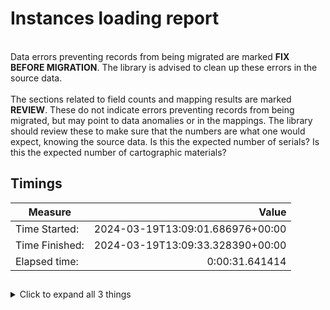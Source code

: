 # Instances loading report
<br/>Data errors preventing records from being migrated are marked **FIX BEFORE MIGRATION**. The library is advised to clean up these errors in the source data.<br/><br/> The sections related to field counts and mapping results are marked **REVIEW**. These do not indicate errors preventing records from being migrated, but may point to data anomalies or in the mappings. The library should review these to make sure that the numbers are what one would expect, knowing the source data. Is this the expected number of serials? Is this the expected number of cartographic materials?
## Timings

Measure | Value
--- | ---:
Time Started: | 2024-03-19T13:09:01.686976+00:00
Time Finished: | 2024-03-19T13:09:33.328390+00:00
Elapsed time: | 0:00:31.641414
## 

<details><summary>Click to expand all 3 things</summary>

Measure | Count
--- | ---:
Failed to post first time | 0
Records posted first time | 0
Records processed first time | 8,867
</details>
